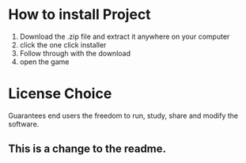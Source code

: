 # How to install Project

1. Download the .zip file and extract it anywhere on your computer
2. click the one click installer
3. Follow through with the download
4. open the game


# License Choice
Guarantees end users the freedom to run, study, share and modify the software.

## This is a change to the readme.
